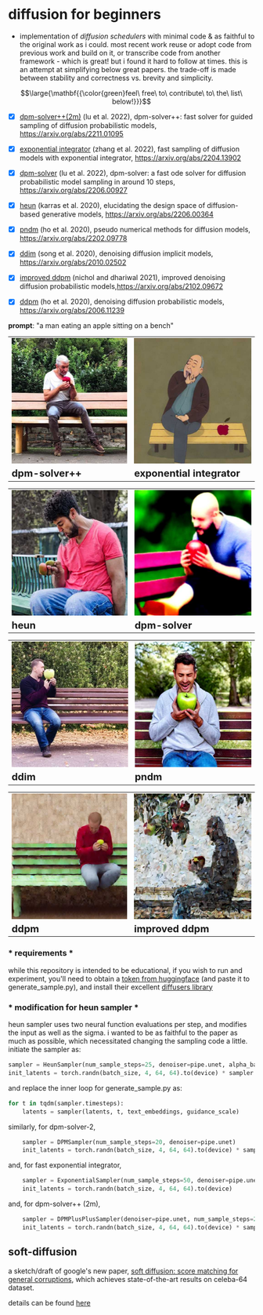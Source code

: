 # diffusion for beginners

- implementation of _diffusion schedulers_ with minimal code & as faithful to the original work as i could. most recent work reuse or adopt code from previous work and build on it, or transcribe code from another framework - which is great! but i found it hard to follow at times. this is an attempt at simplifying below great papers. the trade-off is made between stability and correctness vs. brevity and simplicity.


$$\large{\mathbf{{\color{green}feel\ free\ to\ contribute\ to\ the\ list\ below!}}}$$

- [x] [dpm-solver++(2m)](samplers/dpm_solver_plus_plus.py) (lu et al. 2022), dpm-solver++: fast solver for guided sampling of diffusion probabilistic models, https://arxiv.org/abs/2211.01095
- [x] [exponential integrator](samplers/exponential_integrator.py) (zhang et al. 2022), fast sampling of diffusion models with exponential integrator, https://arxiv.org/abs/2204.13902
- [x] [dpm-solver](samplers/dpm_solver.py) (lu et al. 2022), dpm-solver: a fast ode solver for diffusion probabilistic model sampling in around 10 steps, https://arxiv.org/abs/2206.00927
- [x] [heun](samplers/heun.py) (karras et al. 2020), elucidating the design space of diffusion-based generative models, https://arxiv.org/abs/2206.00364
- [x] [pndm](samplers/pndm.py) (ho et al. 2020), pseudo numerical methods for diffusion models, https://arxiv.org/abs/2202.09778
- [x] [ddim](samplers/ddim.py) (song et al. 2020), denoising diffusion implicit models, https://arxiv.org/abs/2010.02502
- [x] [improved ddpm](samplers/improved_ddpm.py) (nichol and dhariwal 2021), improved denoising diffusion probabilistic models,https://arxiv.org/abs/2102.09672
- [x] [ddpm](samplers/ddpm.py) (ho et al. 2020), denoising diffusion probabilistic models, https://arxiv.org/abs/2006.11239



**prompt**: "a man eating an apple sitting on a bench"


<table>
 <tr>
    <td><img src='images/dpmsolverplusplus.jpg' height="256" width="256"></td>
    <td><img src='images/exponential_integrator.jpg' height="256" width="256"></td>
 </tr>
 <tr>
   <td><b style="font-size:20px">dpm-solver++</b></td>
   <td><b style="font-size:20px">exponential integrator</b></td>
 </tr>
</table>



<table>
 <tr>
    <td><img src='images/heun.jpg' height="256" width="256"></td>
    <td><img src='images/dpm_solver_2.jpg' height="256" width="256"></td>
 </tr>
 <tr>
   <td><b style="font-size:20px">heun</b></td>
   <td><b style="font-size:20px">dpm-solver</b></td>
 </tr>
</table>

<table>
 <tr>
    <td><img src='images/ddim.jpg' height="256" width="256"></td>
    <td><img src='images/pndm.jpg' height="256" width="256"></td>
 </tr>
 <tr>
   <td><b style="font-size:20px">ddim</b></td>
   <td><b style="font-size:20px">pndm</b></td>
 </tr>
</table>


<table>
 <tr>
    <td><img src="images/ddpm.jpg" height="256" width="256"></td>
    <td><img src='images/improved_ddpm.jpg' height="256" width="256"></td>
 </tr>
 <tr>
   <td><b style="font-size:20px">ddpm</b></td>
   <td><b style="font-size:20px">improved ddpm</b></td>
 </tr>
</table>

### * requirements *
while this repository is intended to be educational, if you wish to run and experiment, you'll need to obtain a [token from huggingface](https://huggingface.co/docs/hub/security-tokens) (and paste it to generate_sample.py), and install their excellent [diffusers library](https://github.com/huggingface/diffusers)


### * modification for heun sampler * 
heun sampler uses two neural function evaluations per step, and modifies the input as well as the sigma. i wanted to be as faithful to the paper as much as possible, which necessitated changing the sampling code a little.
initiate the sampler as:
```python
sampler = HeunSampler(num_sample_steps=25, denoiser=pipe.unet, alpha_bar=pipe.scheduler.alphas_cumprod)
init_latents = torch.randn(batch_size, 4, 64, 64).to(device) * sampler.t0
```

and replace the inner loop for generate_sample.py as:
```python
for t in tqdm(sampler.timesteps):
    latents = sampler(latents, t, text_embeddings, guidance_scale)
```

similarly, for dpm-solver-2, 

```python
    sampler = DPMSampler(num_sample_steps=20, denoiser=pipe.unet)
    init_latents = torch.randn(batch_size, 4, 64, 64).to(device) * sampler.lmbd(1)[1]
```

and, for fast exponential integrator,

```python
    sampler = ExponentialSampler(num_sample_steps=50, denoiser=pipe.unet)
    init_latents = torch.randn(batch_size, 4, 64, 64).to(device)
```

and, for dpm-solver++ (2m),

```python
    sampler = DPMPlusPlusSampler(denoiser=pipe.unet, num_sample_steps=20)
    init_latents = torch.randn(batch_size, 4, 64, 64).to(device) * sampler.get_coeffs(sampler.t[0])[1]
```

## soft-diffusion

a sketch/draft of google's new paper, [soft diffusion: score matching for general corruptions](https://arxiv.org/abs/2209.05442), which achieves state-of-the-art results on celeba-64 dataset.

details can be found [here](soft_diffusion)